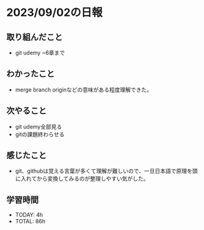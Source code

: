 # 2023/09/02の日報


## 取り組んだこと
- git udemy ~6章まで

 
## わかったこと
- merge branch originなどの意味がある程度理解できた。


## 次やること
- git udemy全部見る
- gitの課題終わらせる

## 感じたこと
- git、githubは覚える言葉が多くて理解が難しいので、一旦日本語で原理を頭に入れてから変換してみるのが整理しやすい気がした。


## 学習時間
- TODAY: 4h
- TOTAL: 86h
